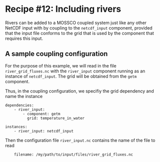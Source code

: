 # Recipe #12: Including rivers

Rivers can be added to a MOSSCO coupled system just like any other NetCDF input with by coupling to the `netcdf_input` component, provided that the input file conforms to the grid that is used by the component that requires this input. 


## A sample coupling configuration

For the purpose of this example, we will read in the file `river_grid_fluxes.nc` with the `river_input` component running as an instance of `netcdf_input`.  The grid will be obtained from the `getm` component.

Thus, in the coupling configuration, we specifiy the grid dependency and name the instance

	dependencies:
  		- river_input:
    		- component: getm
      		  grid: temperature_in_water

	instances:
  		- river_input: netcdf_input

Then the configuration file `river_input.nc` contains the name of the file to read

		filename: /my/path/to/input/files/river_grid_fluxes.nc
		
